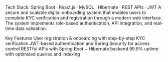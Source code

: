 Tech Stack: Spring Boot · React.js · MySQL · Hibernate · REST APIs · JWT
A secure and scalable digital onboarding system that enables users to complete KYC verification and registration through a modern web interface.
The system implements role-based authentication, API integration, and real-time data validation.

Key Features
User registration & onboarding with step-by-step KYC verification
JWT-based authentication and Spring Security for access control
RESTful APIs with Spring Boot + Hibernate backend
99.9% uptime with optimized queries and indexing
